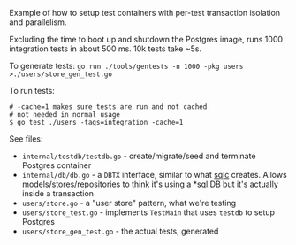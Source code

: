 Example of how to setup test containers with per-test transaction isolation
and parallelism.

Excluding the time to boot up and shutdown the Postgres image, runs 1000
integration tests in about 500 ms. 10k tests take ~5s.

To generate tests: `go run ./tools/gentests -n 1000 -pkg users >./users/store_gen_test.go`

To run tests:

```shell
# -cache=1 makes sure tests are run and not cached
# not needed in normal usage
$ go test ./users -tags=integration -cache=1
```

See files:

* `internal/testdb/testdb.go` - create/migrate/seed and terminate Postgres container
* `internal/db/db.go` - a `DBTX` interface, similar to what
  [sqlc](https://github.com/sqlc-dev/sqlc) creates. Allows
  models/stores/repositories to think it's using a *sql.DB but it's actually
  inside a transaction
* `users/store.go` - a "user store" pattern, what we're testing
* `users/store_test.go` - implements `TestMain` that uses `testdb` to setup Postgres
* `users/store_gen_test.go` - the actual tests, generated
